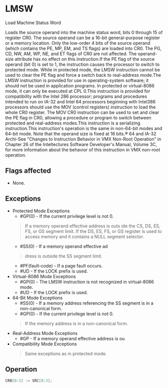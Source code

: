 # LMSW

Load Machine Status Word

Loads the source operand into the machine status word, bits 0 through 15 of register CR0.
The source operand can be a 16-bit general-purpose register or a memory location.
Only the low-order 4 bits of the source operand (which contains the PE, MP, EM, and TS flags) are loaded into CR0.
The PG, CD, NW, AM, WP, NE, and ET flags of CR0 are not affected.
The operand-size attribute has no effect on this instruction.If the PE flag of the source operand (bit 0) is set to 1, the instruction causes the processor to switch to protected mode.
While in protected mode, the LMSW instruction cannot be used to clear the PE flag and force a switch back to real-address mode.The LMSW instruction is provided for use in operating-system software; it should not be used in application programs.
In protected or virtual-8086 mode, it can only be executed at CPL 0.This instruction is provided for compatibility with the Intel 286 processor; programs and procedures intended to run on IA-32 and Intel 64 processors beginning with Intel386 processors should use the MOV (control registers) instruction to load the whole CR0 register.
The MOV CR0 instruction can be used to set and clear the PE flag in CR0, allowing a procedure or program to switch between protected and real-address modes.This instruction is a serializing instruction.This instruction's operation is the same in non-64-bit modes and 64-bit mode.
Note that the operand size is fixed at 16 bits.® 64 and IA-32 Archi-See "Changes to Instruction Behavior in VMX Non-Root Operation" in Chapter 26 of the Inteltectures Software Developer's Manual, Volume 3C, for more information about the behavior of this instruction in VMX non-root operation.

## Flags affected

- None.

## Exceptions

- Protected Mode Exceptions
  - #GP(0) - If the current privilege level is not 0.
  > If a memory operand effective address is outs
  > ide the CS, DS, ES, FS, or GS segment limit.
  > If the DS, ES, FS, or GS register is used to access memory and it contains a NULL segment 
  > selector.
  - #SS(0) - If a memory operand effective ad
  > dress is outside the SS segment limit.
  - #PF(fault-code) - If a page fault occurs.
  - #UD - If the LOCK prefix is used.
- Virtual-8086 Mode Exceptions
  - #GP(0) - The LMSW instruction is not recognized in virtual-8086 mode.
  - #UD - If the LOCK prefix is used.
- 64-Bit Mode Exceptions
  - #SS(0) - If a memory address referencing the SS segment is in a non-canonical form.
  - #GP(0) - If the current privilege level is not 0.
  > If the memory address is in a non-canonical form.
- Real-Address Mode Exceptions
  - #GP - If a memory operand effective address is ou
- Compatibility Mode Exceptions
  > Same exceptions as in protected mode.

## Operation

```C
CR0[0:3] := SRC[0:3];
```
